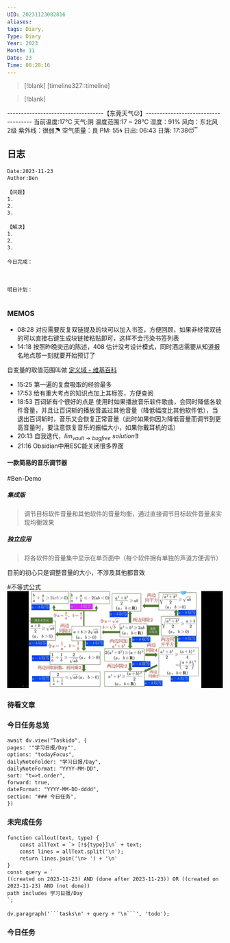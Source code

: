 ```yaml
---
UID: 20231123082816
aliases: 
tags: Diary,
Type: Diary
Year: 2023
Month: 11
Date: 23
Time: 08:28:16
---
```

> [!blank] 
> [timeline327::timeline]

>[!blank]
> 
-----------------------------------【东莞天气😕】------------------------------------
当前温度:17℃
天气:阴
温度范围:17 ~ 28℃
湿度：91%
风向：东北风 2级
紫外线：很弱☂
空气质量：良 PM: 55🌀
日出: 06:43 日落: 17:38😴

## 日志

```
Date:2023-11-23
Author:Ben

【问题】
1.
2.
3.

【解决】
1.
2.
3.

今日完成：



明日计划：


```

### MEMOS

- 08:28 对应需要反复双链提及的块可以加入书签，方便回顾，如果非经常双链的可以直接右键生成块链接粘贴即可，这样不会污染书签列表
- 14:18 按照昨晚奕迅的陈述，408 估计没考设计模式，同时酒店需要从知道报名地点那一刻就要开始预订了

自变量的取值范围叫做 [定义域 - 维基百科](https://www.wikiwand.com/zh-cn/%E5%AE%9A%E4%B9%89%E5%9F%9F)
- 15:25 第一遍的复盘吸取的经验最多
- 17:53 给有重大考点的知识点加上其标签，方便查阅
- 18:53 百词斩有个很好的点是 使用时如果播放音乐软件歌曲，会同时降低各软件音量，并且让百词斩的播放音盖过其他音量（降低幅度比其他软件低），当退出百词斩时，音乐又会恢复正常音量（此时如果你因为降低音量而调节到更高音量时，要注意恢复音乐的振幅大小，如果你戴耳机的话）
- 20:13 自我迭代，$lim_{vault \to bug free}$ $solution \exists$
- 21:16 Obsidian中用ESC能关闭很多界面

#### 一款简易的音乐调节器

#Ben-Demo
##### 集成版

> 调节目标软件音量和其他软件的音量均衡，通过直接调节目标软件音量来实现均衡效果

##### 独立应用

> 将各软件的音量集中显示在单页面中（每个软件拥有单独的声道方便调节）

目前的初心只是调整音量的大小，不涉及其他都音效

#不等式公式
![](asset/173b62ba89a9b32c8e741b2a82ab9a5.jpg)

### 待看文章



### 今日任务总览

```dataviewjs
await dv.view("Taskido", {
pages: '"学习日报/Day"',
options: "todayFocus",
dailyNoteFolder: "学习日报/Day",
dailyNoteFormat: "YYYY-MM-DD",
sort: "t=>t.order",
forward: true,
dateFormat: "YYYY-MM-DD-dddd",
section: "### 今日任务",
})
```

### 未完成任务

```dataviewjs
function callout(text, type) {
    const allText = `> [!${type}]\n` + text;
    const lines = allText.split('\n');
    return lines.join('\n> ') + '\n'
}
const query = `
((created on 2023-11-23) AND (done after 2023-11-23)) OR ((created on 2023-11-23) AND (not done))
path includes 学习日报/Day
`;

dv.paragraph('```tasks\n' + query + '\n```', 'todo');
```


### 今日任务
